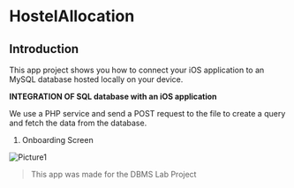 # HostelAllocation

## Introduction

This app project shows you how to connect your iOS application to an MySQL database hosted locally on your device.

**INTEGRATION OF SQL database with an iOS application**

We use a PHP service and send a POST request to the file to create a query and fetch the data from the database.

1. Onboarding Screen

![Picture1](https://github.com/AdithyahNair/HostelAllocation/assets/74417984/cfd72c49-8c1e-453c-80a2-1d6c0907b238)


> This app was made for the DBMS Lab Project
